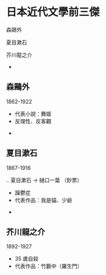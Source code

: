 # 日本近代文學前三傑

森鷗外

夏目漱石

芥川龍之介

-

## 森鷗外

1862-1922

* 代表小說：舞姬
* 反理性、反客觀

-

## 夏目漱石

1867-1916

.. 夏目漱石 -&gt; 樋口一葉 （鈔票）

* 躁鬱症
* 代表作品：我是貓、少爺

-

## 芥川龍之介

1892-1927

* 35 歲自殺
* 代表作品：竹籔中（羅生門）

